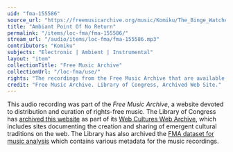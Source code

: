 ```yaml
---
uid: "fma-155586"
source_url: "https://freemusicarchive.org/music/Komiku/The_Binge_Watchers__Score_1/Komiku_-_The_Binge_Watchers_-_Score_1_-_21_Ambiant_Point_Of_No_Return"
title: "Ambiant Point Of No Return"
permalink: "/items/loc-fma/fma-155586/"
stream_url: "/audio/items/loc-fma/fma-155586.mp3"
contributors: "Komiku"
subjects: "Electronic | Ambient | Instrumental"
layout: "item"
collectionTitle: "Free Music Archive"
collectionUrl: "/loc-fma/use/"
rights: "The recordings from the Free Music Archive that are available on Citizen DJ have a CC0 1.0 Universal License (Public Domain Dedication) which means you can copy, modify, distribute and perform the work, even for commercial purposes, all without asking permission."
credit: "Free Music Archive. Library of Congress, Archived Web Site."
---
```


This audio recording was part of the _Free Music Archive_, a website devoted to distribution and curation of rights-free music. The Library of Congress has [archived this website](https://www.loc.gov/item/lcwaN0026492/) as part of its [Web Cultures Web Archive](https://www.loc.gov/collections/web-cultures-web-archive/about-this-collection/), which includes sites documenting the creation and sharing of emergent cultural traditions on the web. The Library has also archived the [FMA dataset for music analysis](https://catalog.loc.gov/vwebv/search?searchCode=LCCN&searchArg=2018655052&searchType=1&permalink=y) which contains various metadata for the music recordings.
